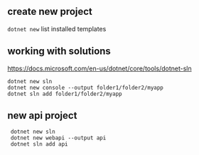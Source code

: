 ## create new project

`dotnet new` list installed templates

## working with solutions

https://docs.microsoft.com/en-us/dotnet/core/tools/dotnet-sln

````
dotnet new sln
dotnet new console --output folder1/folder2/myapp
dotnet sln add folder1/folder2/myapp
````

## new api project

 ````
  dotnet new sln
  dotnet new webapi --output api
  dotnet sln add api
  
 ````
